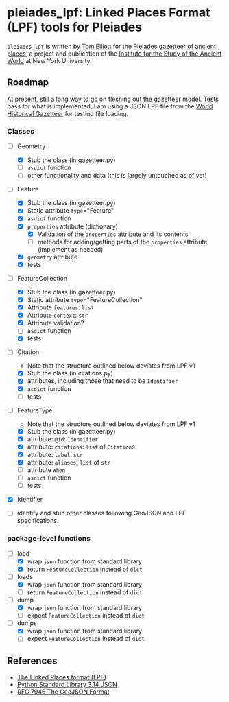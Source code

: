# pleiades_lpf: Linked Places Format (LPF) tools for Pleiades

`pleiades_lpf` is written by [Tom Elliott](https://isaw.nyu.edu/people/staff/tom-elliott) for the [Pleiades gazetteer of ancient places](https://pleiades.stoa.org), a project and publication of the [Institute for the Study of the Ancient World](https://isaw.nyu.edu) at New York University. 

## Roadmap 

At present, still a long way to go on fleshing out the gazetteer model. Tests pass for what is implemented; I am using a JSON LPF file from the [World Historical Gazetteer](https://whgazetteer.org/) for testing file loading.

### Classes

- [ ] Geometry
    - [x] Stub the class (in gazetteer.py)
    - [ ] `asdict` function
    - [ ] other functionality and data (this is largely untouched as of yet)

- [ ] Feature
    - [x] Stub the class (in gazetteer.py)
    - [x] Static attribute `type`="Feature" 
    - [x] `asdict` function
    - [x] `properties` attribute (dictionary)
        - [x] Validation of the `properties` attribute and its contents
        - [ ] methods for adding/getting parts of the `properties` attribute (implement as needed)
    - [x] `geometry` attribute
    - [x] tests

- [ ] FeatureCollection
    - [x] Stub the class (in gazetteer.py)
    - [x] Static attribute `type`="FeatureCollection" 
    - [x] Attribute `features`: `list`
    - [x] Attribute `context`: `str`
    - [x] Attribute validation?
    - [ ] `asdict` function
    - [x] tests

- [ ] Citation
    - Note that the structure outlined below deviates from LPF v1
    - [x] Stub the class (in citations.py)
    - [x] attributes, including those that need to be `Identifier`
    - [x] `asdict` function
    - [ ] tests
    
- [ ] FeatureType
    - Note that the structure outlined below deviates from LPF v1
    - [x] Stub the class (in gazetteer.py)
    - [x] attribute: `@id`: `Identifier`
    - [x] attribute: `citations`: `list` of `Citation`s
    - [x] attribute: `label`: `str`
    - [x] attribute: `aliases`: `list` of `str` 
    - [ ] attribute `When`
    - [ ] `asdict` function
    - [ ] tests

- [x] Identifier

- [ ] identify and stub other classes following GeoJSON and LPF specifications.

### package-level functions

- [ ] load
    - [x] wrap `json` function from standard library
    - [x] return `FeatureCollection` instead of `dict`
- [ ] loads
    - [x] wrap `json` function from standard library
    - [ ] return `FeatureCollection` instead of `dict`
- [ ] dump
    - [x] wrap `json` function from standard library
    - [ ] expect `FeatureCollection` instead of `dict`
- [ ] dumps
    - [x] wrap `json` function from standard library
    - [ ] expect `FeatureCollection` instead of `dict`

## References

- [The Linked Places format (LPF)](https://github.com/LinkedPasts/linked-places-format?tab=readme-ov-file)
- [Python Standard Library 3.14 JSON](https://github.com/python/cpython/blob/3.14/Lib/json/__init__.py)
- [RFC 7946 The GeoJSON Format](https://datatracker.ietf.org/doc/html/rfc7946)
